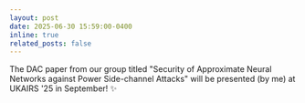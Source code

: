 ```yaml
---
layout: post
date: 2025-06-30 15:59:00-0400
inline: true
related_posts: false
---
```


The DAC paper from our group titled "Security of Approximate Neural Networks against Power Side-channel Attacks" will be presented (by me) at UKAIRS '25 in September! :sparkles:
